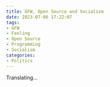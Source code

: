 ```yaml
---
title: GFW, Open Source and Socialism
date: 2023-07-06 17:22:07
tags:
- GFW
- Feeling
- Open Source
- Programming
- Socialism
categories:
- Politics
---
```


Translating...
